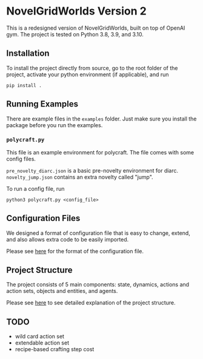 # NovelGridWorlds Version 2
This is a redesigned version of NovelGridWorlds, built on top of OpenAI gym.
The project is tested on Python 3.8, 3.9, and 3.10.

## Installation

To install the project directly from source, go to the root folder of the
project, activate your python environment (if applicable), and run

```
pip install .
```

## Running Examples
There are example files in the `examples` folder. Just
make sure you install
the package before you run the examples.

### `polycraft.py`
This file is an example environment for polycraft. 
The file comes with some config files.

`pre_novelty_diarc.json` is a basic pre-novelty environment for diarc.
`novelty_jump.json` contains an extra novelty called "jump".

To run a config file, run
```
python3 polycraft.py <config_file>
```


## Configuration Files
We designed a format of configuration file that is easy to change,
extend, and also allows extra code to be easily imported.

Please see [here](docs/config_file.md) for the format of the configuration file.

<!-- ### `test_render_with_parser`
This file allows you to type commands manually to test the render
function in text and reproduce some errors.

### `test_color_render`
This file allows you to type commands manually to test the render
function in PyGame and reproduce some errors. -->




## Project Structure
The project consists of 5 main components: state, dynamics, actions and action sets, objects and entities, and agents.

Please see [here](docs/project_structure.md) to see detailed explanation of the
project structure.


## TODO
- wild card action set
- extendable action set
- recipe-based crafting step cost
